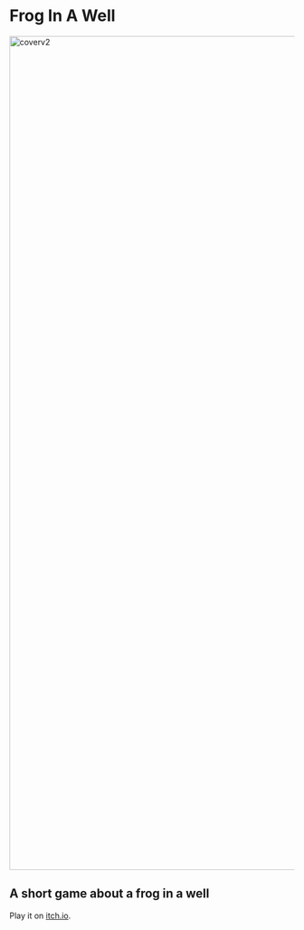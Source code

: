 # Frog In A Well

<img width="1472" alt="coverv2" src="https://user-images.githubusercontent.com/95145631/185053007-dbf0da62-6bbe-443d-9e5f-c317efc0bd9e.png">

## A short game about a frog in a well 

Play it on [itch.io](https://chelseajoe.itch.io/frog-in-a-well).
